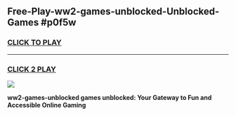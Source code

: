 
## Free-Play-ww2-games-unblocked-Unblocked-Games #p0f5w
<h3>
<a href="https://news.freeplayer.one?title=ww2-games-unblocked&ref=8M">CLICK TO PLAY</a></h3>
<hr>

<h3>
<a href="https://news.freeplayer.one?title=ww2-games-unblocked&ref=8M">CLICK 2 PLAY</a>
  
</h3>

<a href="https://news.freeplayer.one?title=ww2-games-unblocked&ref=8M"><img src="https://clearcache.store/games.png"></a>


**ww2-games-unblocked games unblocked: Your Gateway to Fun and Accessible Online Gaming**
